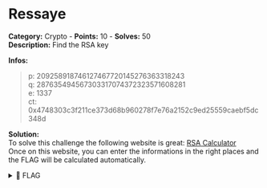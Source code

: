 # Ressaye

**Category:** Crypto - **Points:** 10 - **Solves:** 50\
**Description:** Find the RSA key

**Infos:**

> p: 209258918746127467720145276363318243\
> q: 287635494567303317074372323571608281\
> e: 1337\
> ct: 0x4748303c3f211ce373d68b960278f7e76a2152c9ed25559caebf5dc348d

**Solution:**\
To solve this challenge the following website is great: [RSA Calculator](https://www.dcode.fr/rsa-cipher)\
Once on this website, you can enter the informations in the right places and the FLAG will be calculated automatically.

<details>

<summary><span data-gb-custom-inline data-tag="emoji" data-code="1f6a9">🚩</span> FLAG</summary>

```
DVC{t1ny_rs4_1mpl3m3nt4t10n}
```

</details>
